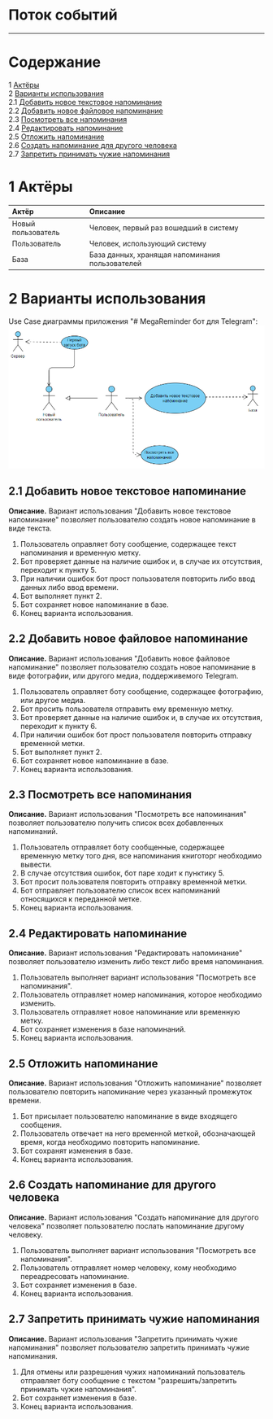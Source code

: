 

# Поток событий
---

# Содержание
1 [Актёры](#actors)  
2 [Варианты использования](#use_case)  
2.1 [Добавить новое текстовое напоминание](#add_alert)  
2.2 [Добавить новое файловое напоминание](#add_file_alert)  
2.3 [Посмотреть все напоминания](#show_alert)  
2.4 [Редактировать напоминание](#edit_alert)  
2.5 [Отложить напоминание](#reset_alert)  
2.6 [Создать напоминание для другого человека](#external_alert)  
2.7 [Запретить принимать чужие напоминания](#cancel_external)  


<a name="actors"/>

# 1 Актёры

| Актёр | Описание |
|:--|:--|
| Новый пользователь | Человек, первый раз вошедший в систему |
| Пользователь | Человек, использующий систему |
| База | База данных, хранящая напоминания пользователей  |

<a name="use_case"/>

# 2 Варианты использования

Use Case диаграммы приложения "# MegaReminder бот для Telegram":
![Диалог добавления напоминания](../../../Images/System%20design/UseCase/usecase.png)


<a name="add_alert"/>

## 2.1 Добавить новое текстовое напоминание

**Описание.** Вариант использования "Добавить новое текстовое напоминание" позволяет пользователю создать новое напоминание в виде текста.    
1. Пользователь оправляет боту сообщение, содержащее текст напоминания и временную метку.
2. Бот проверяет данные на наличие ошибок и, в случае их отсутствия, переходит к пункту 5.
3. При наличии ошибок бот прост пользователя повторить либо ввод данных либо ввод времени.
4. Бот выполняет пункт 2.
5. Бот сохраняет новое напоминание в базе.
6. Конец варианта использования. 


<a name="show_alert"/>

## 2.2 Добавить новое файловое напоминание

**Описание.** Вариант использования "Добавить новое файловое напоминание" позволяет пользователю создать новое напоминание в виде фотографии, или другого медиа, поддерживемого Telegram. 
1. Пользователь оправляет боту сообщение, содержащее фотографию, или другое медиа.
2. Бот просить пользователя отправить ему временную метку.
3. Бот проверяет данные на наличие ошибок и, в случае их отсутствия, переходит к пункту 6.
4. При наличии ошибок бот прост пользователя повторить отправку временной метки.
5. Бот выполняет пункт 2.
6. Бот сохраняет новое напоминание в базе.
7. Конец варианта использования. 


<a name="show_alert"/>

## 2.3 Посмотреть все напоминания
 **Описание.** Вариант использования "Посмотреть все напоминания" позволяет пользователю получить список всех добавленных напоминаний.
1. Пользователь отправляет боту сообщенные, содержащее временную метку того дня, все напоминания книготорг необходимо вывести.
2. В случае отсутствия ошибок, бот паре ходит к пунктику 5.
3. Бот просит пользователя повторить отправку временной метки.
4. Бот отправляет пользователю список всех напоминаний относящихся к переданной метке.
5. Конец варианта использования. 



<a name="edit_alert"/>

## 2.4 Редактировать напоминание

**Описание.** Вариант использования "Редактировать напоминание" позволяет пользователю изменить либо текст либо время напоминания.  
1. Пользователь выполняет вариант использования "Посмотреть все напоминания".
2. Пользователь отправляет номер напоминания, которое необходимо изменить.
3. Пользователь отправляет новое напоминание или временную метку.
4. Бот сохраняет изменения в базе напоминаний.
5. Конец варианта использования. 


<a name="reset_alert"/>

## 2.5 Отложить напоминание

**Описание.** Вариант использования "Отложить напоминание" позволяет пользователю повторить напоминание через указанный промежуток времени.  
1. Бот присылает пользователю напоминание в виде входящего сообщения.
2. Пользователь отвечает на него временной меткой, обозначающей время, когда необходимо повторить напоминание.
3. Бот сохранят изменения в базе.
4. Конец варианта использования. 


<a name="external_alert"/>

## 2.6 Создать напоминание для другого человека

**Описание.** Вариант использования "Создать напоминание для другого человека" позволяет пользователю послать напоминание другому человеку.  
1. Пользователь выполняет вариант использования "Посмотреть все напоминания".
2. Пользователь отправляет номер человеку, кому необходимо переадресовать напоминание.
3. Бот сохраняет изменения в базе. 
4. Конец варианта использования. 


<a name="cancel_external"/>

## 2.7 Запретить принимать чужие напоминания

**Описание.** Вариант использования "Запретить принимать чужие напоминания" позволяет пользователю запретить принимать чужие напоминания.  

1. Для отмены или разрешения чужих напоминаний пользователь отправляет боту сообщение с текстом "разрешить/запретить принимать чужие напоминания".
2. Бот сохраняет изменения в базе. 
3. Конец варианта использования. 
